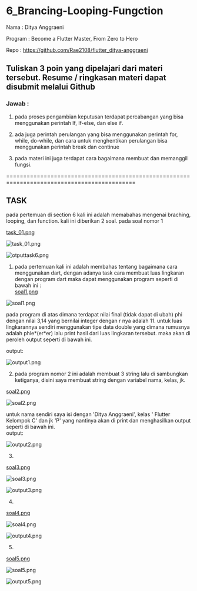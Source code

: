 # 6_Brancing-Looping-Fungction

Nama : Ditya Anggraeni

Program : Become a Flutter Master, From Zero to Hero

Repo : https://github.com/Rae2108/flutter_ditya-anggraeni

## Tuliskan 3 poin yang dipelajari dari materi tersebut. Resume / ringkasan materi dapat disubmit melalui Github

### Jawab : 

1. pada proses pengambian keputusan terdapat percabangan yang bisa menggunakan perintah If, If-else, dan else if.

2. ada juga perintah perulangan yang bisa menggunakan perintah for, while, do-while, dan cara untuk menghentikan perulangan bisa menggunakan perintah break dan continue

3. pada materi ini juga terdapat cara bagaimana membuat dan memanggil fungsi.

============================================================================================

## TASK 

pada pertemuan di section 6 kali ini adalah memabahas mengenai braching, looping, dan function. kali ini diberikan 2 soal. pada soal nomor 1

[task_01.png](./screenshot/task_01.png) 

![task_01.png](./screenshot/task_01.png) 

![otputtask6.png](./screenshot/outputtask6.png) 

1. pada pertemuan kali ini adalah membahas tentang bagaimana cara menggunakan dart, dengan adanya task cara membuat luas lingkaran dengan program dart maka dapat menggunakan program seperti di bawah ini :  
[soal1.png](./screenshot/soal1.png) 

![soal1.png](./screenshot/soal1.png) 

pada program di atas dimana terdapat nilai final (tidak dapat di ubah) phi dengan nilai 3,14 yang bernilai integer dengan r nya adalah 11. untuk luas lingkarannya sendiri menggunakan tipe data double yang dimana rumusnya adalah phie*(er*er) lalu print hasil dari luas lingkaran tersebut. maka akan di peroleh output seperti di bawah ini. 

output:

![output1.png](./screenshot/output1.png) 

2. pada program nomor 2 ini adalah membuat 3 string lalu di sambungkan ketiganya, disini saya membuat string dengan variabel nama, kelas, jk. 

[soal2.png](./screenshot/soal2.png) 

![soal2.png](./screenshot/soal2.png)

untuk nama sendiri saya isi dengan 'Ditya Anggraeni', kelas ' Flutter Kelompok C' dan jk 'P' yang nantinya akan di print dan menghasilkan output seperti di bawah ini.   
output:

![output2.png](./screenshot/output2.png)

3. 
[soal3.png](./screenshot/soal3.png) 

![soal3.png](./screenshot/soal3.png)

![output3.png](./screenshot/output3.png)

4. 
[soal4.png](./screenshot/soal4.png) 

![soal4.png](./screenshot/soal4.png)

![output4.png](./screenshot/output4.png)

5. 
[soal5.png](./screenshot/soal5.png) 

![soal5.png](./screenshot/soal5.png)

![output5.png](./screenshot/output5.png)
